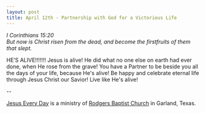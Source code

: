 ```yaml
---
layout: post
title: April 12th - Partnership with God for a Victorious Life
---
```


_I Corinthians 15:20  
But now is Christ risen from the dead, and become the firstfruits of
them that slept._

HE&rsquo;S ALIVE!!!!!!! Jesus is alive! He did what no one else on
earth had ever done, when He rose from the grave! You have a Partner
to be beside you all the days of your life, because He's alive! Be
happy and celebrate eternal life through Jesus Christ our Savior!
Live like He's alive!

 --

<a href=http://jesuseveryday.net>Jesus Every Day</a> is a ministry of <a href=http://rodgersbaptist.net>Rodgers Baptist Church</a> in Garland, Texas.
